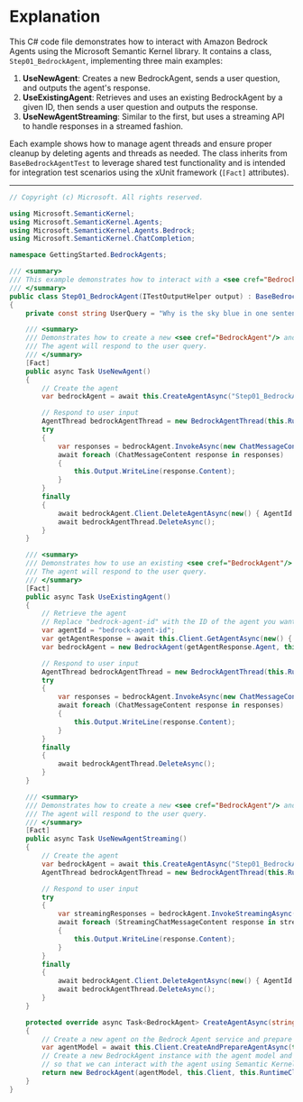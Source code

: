 # Explanation

This C# code file demonstrates how to interact with Amazon Bedrock Agents using the Microsoft Semantic Kernel library. It contains a class, `Step01_BedrockAgent`, implementing three main examples:

1. **UseNewAgent**: Creates a new BedrockAgent, sends a user question, and outputs the agent's response.
2. **UseExistingAgent**: Retrieves and uses an existing BedrockAgent by a given ID, then sends a user question and outputs the response.
3. **UseNewAgentStreaming**: Similar to the first, but uses a streaming API to handle responses in a streamed fashion.

Each example shows how to manage agent threads and ensure proper cleanup by deleting agents and threads as needed. The class inherits from `BaseBedrockAgentTest` to leverage shared test functionality and is intended for integration test scenarios using the xUnit framework (`[Fact]` attributes).

---

```csharp
// Copyright (c) Microsoft. All rights reserved.

using Microsoft.SemanticKernel;
using Microsoft.SemanticKernel.Agents;
using Microsoft.SemanticKernel.Agents.Bedrock;
using Microsoft.SemanticKernel.ChatCompletion;

namespace GettingStarted.BedrockAgents;

/// <summary>
/// This example demonstrates how to interact with a <see cref="BedrockAgent"/> in the most basic way.
/// </summary>
public class Step01_BedrockAgent(ITestOutputHelper output) : BaseBedrockAgentTest(output)
{
    private const string UserQuery = "Why is the sky blue in one sentence?";

    /// <summary>
    /// Demonstrates how to create a new <see cref="BedrockAgent"/> and interact with it.
    /// The agent will respond to the user query.
    /// </summary>
    [Fact]
    public async Task UseNewAgent()
    {
        // Create the agent
        var bedrockAgent = await this.CreateAgentAsync("Step01_BedrockAgent");

        // Respond to user input
        AgentThread bedrockAgentThread = new BedrockAgentThread(this.RuntimeClient);
        try
        {
            var responses = bedrockAgent.InvokeAsync(new ChatMessageContent(AuthorRole.User, UserQuery), bedrockAgentThread, null);
            await foreach (ChatMessageContent response in responses)
            {
                this.Output.WriteLine(response.Content);
            }
        }
        finally
        {
            await bedrockAgent.Client.DeleteAgentAsync(new() { AgentId = bedrockAgent.Id });
            await bedrockAgentThread.DeleteAsync();
        }
    }

    /// <summary>
    /// Demonstrates how to use an existing <see cref="BedrockAgent"/> and interact with it.
    /// The agent will respond to the user query.
    /// </summary>
    [Fact]
    public async Task UseExistingAgent()
    {
        // Retrieve the agent
        // Replace "bedrock-agent-id" with the ID of the agent you want to use
        var agentId = "bedrock-agent-id";
        var getAgentResponse = await this.Client.GetAgentAsync(new() { AgentId = agentId });
        var bedrockAgent = new BedrockAgent(getAgentResponse.Agent, this.Client, this.RuntimeClient);

        // Respond to user input
        AgentThread bedrockAgentThread = new BedrockAgentThread(this.RuntimeClient);
        try
        {
            var responses = bedrockAgent.InvokeAsync(new ChatMessageContent(AuthorRole.User, UserQuery), bedrockAgentThread, null);
            await foreach (ChatMessageContent response in responses)
            {
                this.Output.WriteLine(response.Content);
            }
        }
        finally
        {
            await bedrockAgentThread.DeleteAsync();
        }
    }

    /// <summary>
    /// Demonstrates how to create a new <see cref="BedrockAgent"/> and interact with it using streaming.
    /// The agent will respond to the user query.
    /// </summary>
    [Fact]
    public async Task UseNewAgentStreaming()
    {
        // Create the agent
        var bedrockAgent = await this.CreateAgentAsync("Step01_BedrockAgent_Streaming");
        AgentThread bedrockAgentThread = new BedrockAgentThread(this.RuntimeClient);

        // Respond to user input
        try
        {
            var streamingResponses = bedrockAgent.InvokeStreamingAsync(new ChatMessageContent(AuthorRole.User, UserQuery), bedrockAgentThread, null);
            await foreach (StreamingChatMessageContent response in streamingResponses)
            {
                this.Output.WriteLine(response.Content);
            }
        }
        finally
        {
            await bedrockAgent.Client.DeleteAgentAsync(new() { AgentId = bedrockAgent.Id });
            await bedrockAgentThread.DeleteAsync();
        }
    }

    protected override async Task<BedrockAgent> CreateAgentAsync(string agentName)
    {
        // Create a new agent on the Bedrock Agent service and prepare it for use
        var agentModel = await this.Client.CreateAndPrepareAgentAsync(this.GetCreateAgentRequest(agentName));
        // Create a new BedrockAgent instance with the agent model and the client
        // so that we can interact with the agent using Semantic Kernel contents.
        return new BedrockAgent(agentModel, this.Client, this.RuntimeClient);
    }
}
```
